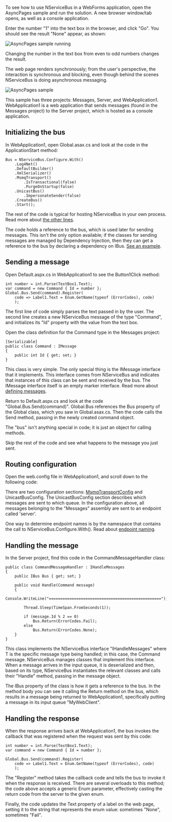 <!--
title: "Using NServiceBus in a ASP.NET Web Application"
tags: 
-->
To see how to use NServiceBus in a WebForms application, open the AsyncPages sample and run the solution. A new browser window/tab opens, as well as a console application.

Enter the number "1" into the text box in the browser, and click "Go". You should see the result "None" appear, as shown:

![AsyncPages sample running](https://particular.blob.core.windows.net/media/Default/images/asyncpages_running.png "AsyncPages sample running")

Changing the number in the text box from even to odd numbers changes the result.

The web page renders synchronously; from the user's perspective, the interaction is synchronous and blocking, even though behind the scenes NServiceBus is doing asynchronous messaging.

![AsyncPages sample](https://particular.blob.core.windows.net/media/Default/images/asyncpages.png "AsyncPages sample")

This sample has three projects: Messages, Server, and WebApplication1. WebApplication1 is a web application that sends messages (found in the Messages project) to the Server project, which is hosted as a console application.

Initializing the bus
--------------------

In WebApplication1, open Global.asax.cs and look at the code in the ApplicationStart method:

    Bus = NServiceBus.Configure.With()
        .Log4Net()
        .DefaultBuilder()
        .XmlSerializer()
        .MsmqTransport()
            .IsTransactional(false)
            .PurgeOnStartup(false)
        .UnicastBus()
            .ImpersonateSender(false)
        .CreateBus()
        .Start();

The rest of the code is typical for hosting NServiceBus in your own process. Read more about [the other lines](hosting-nservicebus-in-your-own-process).

The code holds a reference to the bus, which is used later for sending messages. This isn't the only option available; if the classes for sending messages are managed by Dependency Injection, then they can get a reference to the bus by declaring a dependency on IBus. [See an example](how-do-i-get-a-reference-to-ibus-in-my-message-handler).

Sending a message
-----------------

Open Default.aspx.cs in WebApplication1 to see the Button1Click method:

    int number = int.Parse(TextBox1.Text);
    var command = new Command { Id = number };
    Global.Bus.Send(command).Register(
        code => Label1.Text = Enum.GetName(typeof (ErrorCodes), code)
        );

The first line of code simply parses the text passed in by the user. The second line creates a new NServiceBus message of the type "Command", and initializes its "Id" property with the value from the text box.

Open the class definition for the Command type in the Messages project:

    [Serializable]
    public class Command : IMessage
    {
        public int Id { get; set; }
    }

This class is very simple. The only special thing is the IMessage interface that it implements. This interface comes from NServiceBus and indicates that instances of this class can be sent and received by the bus. The IMessage interface itself is an empty marker interface. Read more about [defining messages](how-do-i-define-a-message).

Return to Default.aspx.cs and look at the code
"Global.Bus.Send(command)". Global.Bus references the Bus property of the Global class, which you saw in Global.asax.cs. Then the code calls the Send method, passing in the newly created command object.

The "bus" isn't anything special in code; it is just an object for calling methods.

Skip the rest of the code and see what happens to the message you just sent.

Routing configuration
---------------------

Open the web.config file in WebApplication1, and scroll down to the following code:







There are two configuration sections:
[MsmqTransportConfig](msmqtransportconfig) and UnicastBusConfig. The UnicastBusConfig section describes which messages are sent to which queue. In the configuration above, all messages belonging to the
"Messages" assembly are sent to an endpoint called 'server'.

One way to determine endpoint names is by the namespace that contains the call to NServiceBus.Configure.With(). Read about [endpoint naming](how-to-specify-your-input-queue-name).

Handling the message
--------------------

In the Server project, find this code in the CommandMessageHandler class:

    public class CommandMessageHandler : IHandleMessages
    {
        public IBus Bus { get; set; }

        public void Handle(Command message)
        {
            Console.WriteLine("=================================================");

            Thread.Sleep(TimeSpan.FromSeconds(1));

            if (message.Id % 2 == 0)
                Bus.Return(ErrorCodes.Fail);
            else 
                Bus.Return(ErrorCodes.None);
        }
    }

This class implements the NServiceBus interface "IHandleMessages<t>" where T is the specific message type being handled; in this case, the Command message. NServiceBus manages classes that implement this interface. When a message arrives in the input queue, it is deserialized and then, based on its type, NServiceBus instantiates the relevant classes and calls their "Handle" method, passing in the message object.

The IBus property of the class is how it gets a reference to the bus. In the method body you can see it calling the Return method on the bus, which results in a message being returned to WebApplication1, specifically putting a message in its input queue "MyWebClient".

Handling the response
---------------------

When the response arrives back at WebApplication1, the bus invokes the callback that was registered when the request was sent by this code:

    int number = int.Parse(TextBox1.Text);
    var command = new Command { Id = number };

    Global.Bus.Send(command).Register(
        code => Label1.Text = Enum.GetName(typeof (ErrorCodes), code)
        );

The "Register" method takes the callback code and tells the bus to invoke it when the response is received. There are several overloads to this method; the code above accepts a generic Enum parameter, effectively casting the return code from the server to the given enum.

Finally, the code updates the Text property of a label on the web page, setting it to the string that represents the enum value: sometimes
"None", sometimes "Fail".

